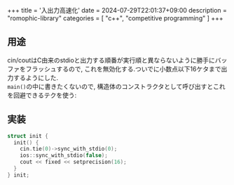 +++
title = '入出力高速化'
date = 2024-07-29T22:01:37+09:00
description = "romophic-library"
categories = [
  "c++",
  "competitive programming"
]
+++
## 用途
cin/coutはC由来のstdioと出力する順番が実行順と異ならないように勝手にバッファをフラッシュするので, これを無効化する.ついでに小数点以下16ケタまで出力するようにした.  
`main()`の中に書きたくないので, 構造体のコンストラクタとして呼び出すとこれを回避できるテクを使う:
## 実装
```cpp
struct init {
  init() {
    cin.tie(0)->sync_with_stdio(0);
    ios::sync_with_stdio(false);
    cout << fixed << setprecision(16);
  }
} init;
```